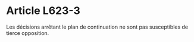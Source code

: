 # Article L623-3

Les décisions arrêtant le plan de continuation ne sont pas susceptibles de tierce opposition.